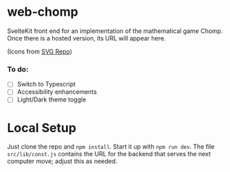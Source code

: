 # web-chomp
SvelteKit front end for an implementation of the mathematical game Chomp. Once there is a hosted version, its URL will appear here.

(Icons from [SVG Repo](https://www.svgrepo.com))

### To do:
- [ ] Switch to Typescript
- [ ] Accessibility enhancements
- [ ] Light/Dark theme toggle

# Local Setup

Just clone the repo and `npm install`. Start it up with `npm run dev`. The file `src/lib/const.js` contains the URL for the backend that serves the next computer move; adjust this as needed.
